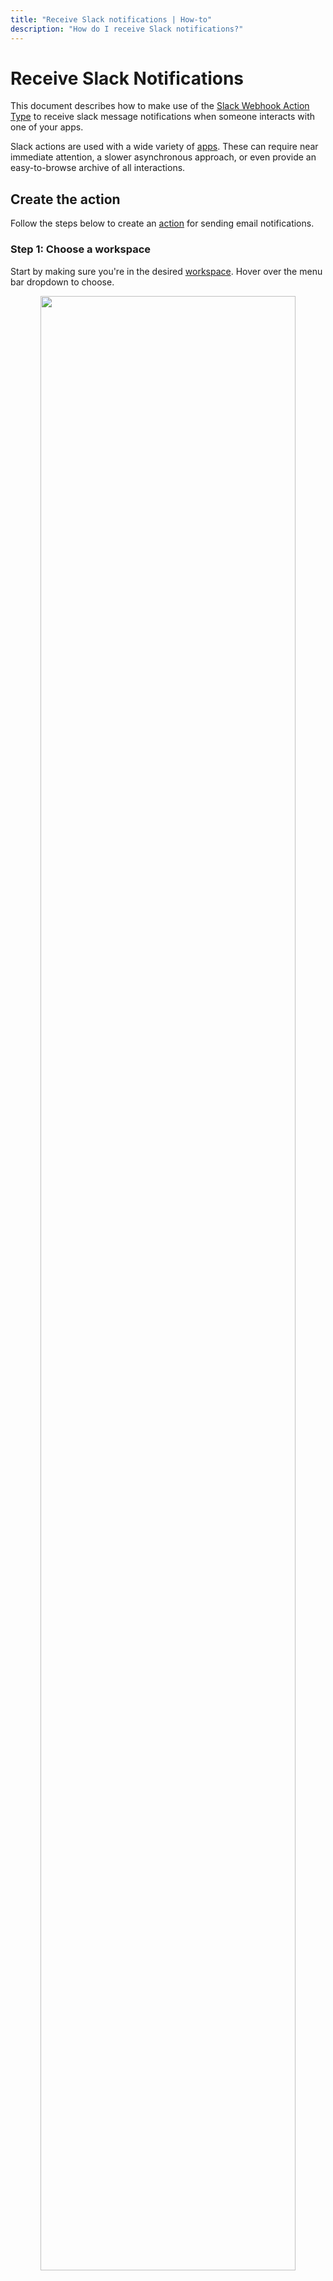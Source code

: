 ```yaml
---
title: "Receive Slack notifications | How-to"
description: "How do I receive Slack notifications?"
---
```


# Receive Slack Notifications

This document describes how to make use of the [Slack Webhook Action Type](/reference/action-types/slack-webhook/) to receive slack message notifications when someone interacts with one of your apps.

Slack actions are used with a wide variety of [apps](/reference/apps/). These can require near immediate attention, a slower asynchronous approach, or even provide an easy-to-browse archive of all interactions.

## Create the action

Follow the steps below to create an [action](/reference/actions/) for sending email notifications.

### Step 1: Choose a workspace

Start by making sure you're in the desired [workspace](/reference/workspaces/). Hover over the menu bar dropdown to choose.

<p align="center">
  <img src="/images/navigation/choose-workspace-dropdown.png" width="90%">
</p>

### Step 2: Open the new action dialog

Select the **Actions** tab within the workspace view and press the **+ New Action** button. This will launch a dialog for creating new actions.

<p align="center">
  <img src="/images/how-tos/create-new-action.png" width="90%">
</p>

### Step 3: Select the Slack action type

From the action creation model, select **Slack** from the _Action type_ dropdown list.

<p align="center">
  <img src="/images/modals/personal-office-coffee-machine-edit-app-actions-slack.png" width="70%">
</p>

### Step 4: Configure the action

Enter the URL for your Slack Outgoing Webhook you wish to use, and click on **+ Create action** to complete the process.

::: tip
Create or view your Slack webhook integrations [here](https://slack.com/apps/A0F7VRG6Q-outgoing-webhooks).
:::

<p align="center">
  <img src="/images/modals/personal-office-coffee-machine-edit-app-actions-slack-save.png" width="70%">
</p>

## Attach the action to an app

Follow the steps below to attach the Webhook action created above to one or more [apps](/reference/apps/).

### Step 1: Choose an app

Select the **Apps** tab within the workspace view and select the [app](/reference/apps/) you wish to send Slack notifications.

<p align="center">
  <img src="/images/how-tos/edit-app.png" width="90%">
</p>

### Step 2: Open the app editor

From the app model, click on the **Edit** button.

<p align="center">
  <img src="/images/modals/personal-office-coffee-machine-edit-app.png" width="70%">
</p>

### Step 3: Add your new action

From the app edit model, type in the name of your action in _Actions_ list. The name will autocomplete as you type.

<p align="center">
  <img src="/images/modals/personal-office-coffee-machine-edit-app-actions-slack.png" width="70%">
</p>

### Step 4: Save your changes

Click on the **Save changes** button and you're done!

<p align="center">
  <img src="/images/modals/personal-office-coffee-machine-edit-app-actions-slack-save.png" width="70%">
</p>


### Step 5: Wait for app interactions

Now that your app is configured, you just wait until someone interacts with it. Once they do, you'll receive a Slack message that looks something like this.

![Action Integration](/images/actions/personal-office-coffee-machine-slack.png)
